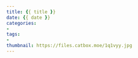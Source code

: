 ```yaml
---
title: {{ title }}
date: {{ date }}
categories:
- 
tags:
- 
thumbnail: https://files.catbox.moe/1q1vyy.jpg
---
```



#
<!--more-->